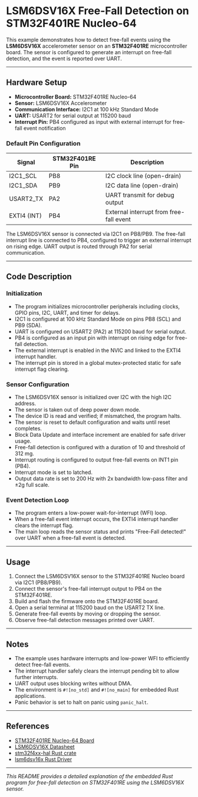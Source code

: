 # LSM6DSV16X Free-Fall Detection on STM32F401RE Nucleo-64

This example demonstrates how to detect free-fall events using the **LSM6DSV16X** accelerometer sensor on an **STM32F401RE** microcontroller board. The sensor is configured to generate an interrupt on free-fall detection, and the event is reported over UART.

---

## Hardware Setup

- **Microcontroller Board:** STM32F401RE Nucleo-64
- **Sensor:** LSM6DSV16X Accelerometer
- **Communication Interface:** I2C1 at 100 kHz Standard Mode
- **UART:** USART2 for serial output at 115200 baud
- **Interrupt Pin:** PB4 configured as input with external interrupt for free-fall event notification

### Default Pin Configuration

| Signal       | STM32F401RE Pin | Description                      |
|--------------|-----------------|---------------------------------|
| I2C1_SCL     | PB8             | I2C clock line (open-drain)     |
| I2C1_SDA     | PB9             | I2C data line (open-drain)      |
| USART2_TX    | PA2             | UART transmit for debug output  |
| EXTI4 (INT)  | PB4             | External interrupt from free-fall event |

The LSM6DSV16X sensor is connected via I2C1 on PB8/PB9. The free-fall interrupt line is connected to PB4, configured to trigger an external interrupt on rising edge. UART output is routed through PA2 for serial communication.

---

## Code Description

### Initialization

- The program initializes microcontroller peripherals including clocks, GPIO pins, I2C, UART, and timer for delays.
- I2C1 is configured at 100 kHz Standard Mode on pins PB8 (SCL) and PB9 (SDA).
- UART is configured on USART2 (PA2) at 115200 baud for serial output.
- PB4 is configured as an input pin with interrupt on rising edge for free-fall detection.
- The external interrupt is enabled in the NVIC and linked to the EXTI4 interrupt handler.
- The interrupt pin is stored in a global mutex-protected static for safe interrupt flag clearing.

### Sensor Configuration

- The LSM6DSV16X sensor is initialized over I2C with the high I2C address.
- The sensor is taken out of deep power down mode.
- The device ID is read and verified; if mismatched, the program halts.
- The sensor is reset to default configuration and waits until reset completes.
- Block Data Update and interface increment are enabled for safe driver usage.
- Free-fall detection is configured with a duration of 10 and threshold of 312 mg.
- Interrupt routing is configured to output free-fall events on INT1 pin (PB4).
- Interrupt mode is set to latched.
- Output data rate is set to 200 Hz with 2x bandwidth low-pass filter and ±2g full scale.

### Event Detection Loop

- The program enters a low-power wait-for-interrupt (WFI) loop.
- When a free-fall event interrupt occurs, the EXTI4 interrupt handler clears the interrupt flag.
- The main loop reads the sensor status and prints "Free-Fall detected!" over UART when a free-fall event is detected.

---

## Usage

1. Connect the LSM6DSV16X sensor to the STM32F401RE Nucleo board via I2C1 (PB8/PB9).
2. Connect the sensor's free-fall interrupt output to PB4 on the STM32F401RE.
3. Build and flash the firmware onto the STM32F401RE board.
4. Open a serial terminal at 115200 baud on the USART2 TX line.
5. Generate free-fall events by moving or dropping the sensor.
6. Observe free-fall detection messages printed over UART.

---

## Notes

- The example uses hardware interrupts and low-power WFI to efficiently detect free-fall events.
- The interrupt handler safely clears the interrupt pending bit to allow further interrupts.
- UART output uses blocking writes without DMA.
- The environment is `#![no_std]` and `#![no_main]` for embedded Rust applications.
- Panic behavior is set to halt on panic using `panic_halt`.

---

## References

- [STM32F401RE Nucleo-64 Board](https://www.st.com/en/evaluation-tools/nucleo-f401re.html)
- [LSM6DSV16X Datasheet](https://www.st.com/resource/en/datasheet/lsm6dsv16x.pdf)
- [stm32f4xx-hal Rust crate](https://docs.rs/stm32f4xx-hal)
- [lsm6dsv16x Rust Driver](https://crates.io/crates/lsm6dsv16x)

---

*This README provides a detailed explanation of the embedded Rust program for free-fall detection on STM32F401RE using the LSM6DSV16X sensor.*
